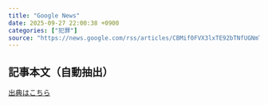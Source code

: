 ```yaml
---
title: "Google News"
date: 2025-09-27 22:00:38 +0900
categories: ["犯罪"]
source: "https://news.google.com/rss/articles/CBMif0FVX3lxTE92bTNfUGNmTkttZzhnSURwUG9DMHFVZ3JkaVBDOUFSVFQ2LUJZOWxSa3d4RUlrTjhuOUVla1pXeVJyQVpyVHh4N0czSmtremZHNV9MV3I0cXk1R1k4di1URlRqRHFpTGdrYVN5bXV5WE5wQXNseTlpRmxuUXNZTlE?oc=5"
---
```


## 記事本文（自動抽出）
<body class="y0K44d EA71Tc" id="readabilityBody"></body>

[出典はこちら](https://news.google.com/rss/articles/CBMif0FVX3lxTE92bTNfUGNmTkttZzhnSURwUG9DMHFVZ3JkaVBDOUFSVFQ2LUJZOWxSa3d4RUlrTjhuOUVla1pXeVJyQVpyVHh4N0czSmtremZHNV9MV3I0cXk1R1k4di1URlRqRHFpTGdrYVN5bXV5WE5wQXNseTlpRmxuUXNZTlE?oc=5)
